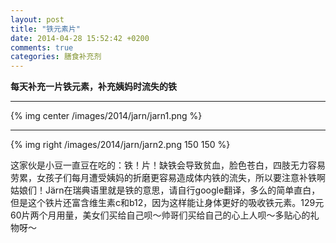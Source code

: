 ```yaml
---
layout: post
title: "铁元素片"
date: 2014-04-28 15:52:42 +0200
comments: true
categories: 膳食补充剂
---
```

__每天补充一片铁元素，补充姨妈时流失的铁__
***
<!-- more -->

{% img center /images/2014/jarn/jarn1.png %}

***
{% img right /images/2014/jarn/jarn2.png 150 150 %}

这家伙是小豆一直豆在吃的：铁！片！缺铁会导致贫血，脸色苍白，四肢无力容易劳累，女孩子们每月遭受姨妈的折磨更容易造成体内铁的流失，所以要注意补铁啊姑娘们！Järn在瑞典语里就是铁的意思，请自行google翻译，多么的简单直白，但是这个铁片还富含维生素c和b12，因为这样能让身体更好的吸收铁元素。129元60片两个月用量，美女们买给自己呗～帅哥们买给自己的心上人呗～多贴心的礼物呀～

